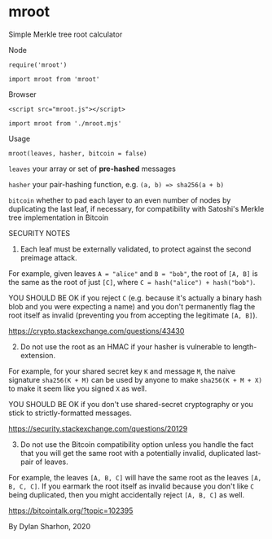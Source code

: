 mroot
================================================================================
Simple Merkle tree root calculator

Node

`require('mroot')`

`import mroot from 'mroot'`

Browser

`<script src="mroot.js"></script>`

`import mroot from './mroot.mjs'`

Usage

`mroot(leaves, hasher, bitcoin = false)`

`leaves` your array or set of **pre-hashed** messages

`hasher` your pair-hashing function, e.g. `(a, b) => sha256(a + b)`

`bitcoin` whether to pad each layer to an even number of nodes by duplicating
the last leaf, if necessary, for compatibility with Satoshi's Merkle tree
implementation in Bitcoin

SECURITY NOTES

1. Each leaf must be externally validated, to protect against the second
preimage attack.

  For example, given leaves `A = "alice"` and `B = "bob"`, the
root of `[A, B]` is the same as the root of just `[C]`, where  `C =
hash("alice") + hash("bob")`.

  YOU SHOULD BE OK if you reject `C` (e.g. because it's actually a binary hash
blob and you were expecting a name) and you don't permanently flag the root
itself as invalid (preventing you from accepting the legitimate `[A, B]`).

  https://crypto.stackexchange.com/questions/43430

2. Do not use the root as an HMAC if your hasher is vulnerable to
length-extension.

  For example, for your shared secret key `K` and message `M`, the naive signature
`sha256(K + M)` can be used by anyone to make `sha256(K + M + X)` to make it seem like you signed `X` as well.

  YOU SHOULD BE OK if you don't use shared-secret cryptography or you stick to
strictly-formatted messages.

  https://security.stackexchange.com/questions/20129

3. Do not use the Bitcoin compatibility option unless you handle the fact that
you will get the same root with a potentially invalid, duplicated last-pair of
leaves.

  For example, the leaves `[A, B, C]` will have the same root as the leaves
`[A, B, C, C]`. If you earmark the root itself as invalid because you don't like
`C` being duplicated, then you might accidentally reject `[A, B, C]` as well.

  https://bitcointalk.org/?topic=102395

By Dylan Sharhon, 2020
